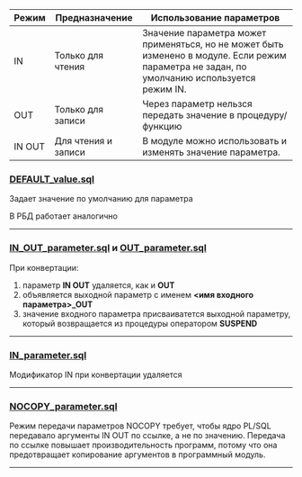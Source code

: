 | Режим   | Предназначение       | Использование параметров                                                                                                                     |
|---------|----------------------|----------------------------------------------------------------------------------------------------------------------------------------------|
| IN      | Только для чтения     | Значение параметра может применяться, но не может быть изменено в модуле. Если режим параметра не задан, по умолчанию используется режим IN. |
| OUT     | Только для записи     | Через параметр нельзся передать значение в процедуру/функцию                                                                                 |
| IN OUT  | Для чтения и записи   | В модуле можно использовать и изменять значение параметра.                                                                                   |

### [DEFAULT_value.sql](DEFAULT_value.sql)

Задает значение по умолчанию для параметра 

В РБД работает аналогично 

-----------------------------------------------------------

### [IN_OUT_parameter.sql](IN_OUT_parameter.sql) и [OUT_parameter.sql](OUT_parameter.sql)


При конвертации: 

1) параметр **IN OUT** удаляется, как и **OUT**
2) объявляется выходной параметр с именем **<имя входного параметра>_OUT** 
3) значение входного параметра присваиватется выходной параметру, который возвращается  из процедуры оператором **SUSPEND**


-----------------------------------------------------------

### [IN_parameter.sql](IN_parameter.sql)

Модификатор IN при конвертации удаляется

-----------------------------------------------------------

### [NOCOPY_parameter.sql](NOCOPY_parameter.sql)

Режим передачи параметров NOCOPY требует, чтобы ядро PL/SQL передавало аргументы
IN OUT по ссылке, а не по значению. Передача по ссылке повышает производительность
программ, потому что она предотвращает копирование аргументов в программный
модуль.

-----------------------------------------------------------

